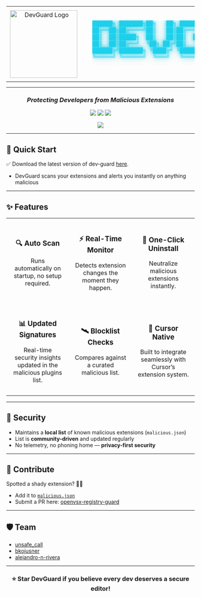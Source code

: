 <div align="center">

<table style="border: none; margin: 0 auto; padding: 0; border-collapse: collapse;">
<tr>
<td align="center" style="vertical-align: middle; padding: 10px; border: none; width: 220px;">
  <img src="icons/icon128.png" alt="DevGuard Logo" width="180"/>
</td>
<td align="left" style="vertical-align: middle; padding: 10px 0 10px 30px; border: none;">
  <pre style="font-family: 'Courier New', monospace; font-size: 15px; color: #22d3ee; margin: 0; padding: 0; text-shadow: 0 0 10px #22d3ee, 0 0 20px rgba(34,211,238,0.5); line-height: 1.2; display: block;">
██████╗ ███████╗██╗   ██╗ ██████╗ ██╗   ██╗ █████╗ ██████╗ ██████╗ 
██╔══██╗██╔════╝██║   ██║██╔════╝ ██║   ██║██╔══██╗██╔══██╗██╔══██╗
██║  ██║█████╗  ██║   ██║██║  ███╗██║   ██║███████║██████╔╝██║  ██║
██║  ██║██╔══╝  ╚██╗ ██╔╝██║   ██║██║   ██║██╔══██║██╔══██╗██║  ██║
██████╔╝███████╗ ╚████╔╝ ╚██████╔╝╚██████╔╝██║  ██║██║  ██║██████╔╝
╚═════╝ ╚══════╝  ╚═══╝   ╚═════╝  ╚═════╝ ╚═╝  ╚═╝╚═╝  ╚═╝╚═════╝ 
  </pre>
</td>
</tr>
</table>

---

### *Protecting Developers from Malicious Extensions*

<p>
  <a href="https://github.com/yeeth-security/dev-guard/stargazers"><img src="https://img.shields.io/github/stars/yourname/dev-guard?color=22d3ee&style=for-the-badge&logo=star&logoColor=white&labelColor=0f172a" /></a>
  <img src="https://img.shields.io/badge/🖥️Cursor-Security-0ea5e9?style=for-the-badge&logo=visualstudiocode&logoColor=white&labelColor=0f172a">
  <img src="https://img.shields.io/badge/License-AGPL3.0-10b981?style=for-the-badge&logo=open-source-initiative&logoColor=white&labelColor=0f172a">
</p>

<p>
  <a href="https://github.com/yourname/dev-guard/issues"><img src="https://img.shields.io/badge/🐛_Report_Issue-E11D48?style=for-the-badge&logo=github&logoColor=white&labelColor=0f172a"></a>
</p>

</div>

---

## 🚀 Quick Start

✅ Download the latest version of dev-guard [here](https://open-vsx.org/extension/yeeth/dev-guard).
* DevGuard scans your extensions and alerts you instantly on anything malicious

---

## ✨ Features

<table align="center" width="100%" style="border: none; table-layout: fixed;">
<tr>
<td align="center" width="33%" style="padding: 15px;">
<h3>🔍 Auto Scan</h3>
<p>Runs automatically on startup, no setup required.</p>
</td>
<td align="center" width="33%" style="padding: 15px;">
<h3>⚡ Real-Time Monitor</h3>
<p>Detects extension changes the moment they happen.</p>
</td>
<td align="center" width="33%" style="padding: 15px;">
<h3>🛑 One-Click Uninstall</h3>
<p>Neutralize malicious extensions instantly.</p>
</td>
</tr>
<tr>
<td align="center" width="33%" style="padding: 15px;">
<h3>📊 Updated Signatures</h3>
<p>Real-time security insights updated in the malicious plugins list.</p>
</td>
<td align="center" width="33%" style="padding: 15px;">
<h3>🛰️ Blocklist Checks</h3>
<p>Compares against a curated malicious list.</p>
</td>
<td align="center" width="33%" style="padding: 15px;">
<h3>🧩 Cursor Native</h3>
<p>Built to integrate seamlessly with Cursor’s extension system.</p>
</td>
</tr>
</table>

---

## 🔐 Security

* Maintains a **local list** of known malicious extensions (`malicious.json`)
* List is **community-driven** and updated regularly
* No telemetry, no phoning home — **privacy-first security**

---

## 🤝 Contribute

Spotted a shady extension? 🕵️‍♂️

* Add it to [`malicious.json`](/malicious.json)
* Submit a PR here: [openvsx-registry-guard](https://github.com/janbro/openvsx-registry-guard)

---

## 🛡️ Team

* [unsafe_call](https://x.com/unsafe_call)
* [bkojusner](https://x.com/v0ldemort5545)
* [alejandro-n-rivera](https://github.com/alejandro-n-rivera)

---

<div align="center">

### ⭐ Star DevGuard if you believe every dev deserves a secure editor!

</div>
